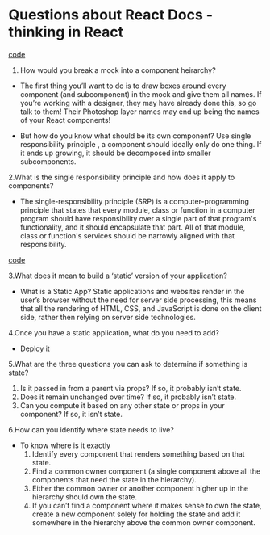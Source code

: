 # Questions about React Docs - thinking in React  

[code](https://bestof.nyc3.digitaloceanspaces.com/react/react-thinking-in-react-hooks.jpeg)

1. How would you break a mock into a component heirarchy?  

* The first thing you’ll want to do is to draw boxes around every component (and subcomponent) in the mock and give them all names. If you’re working with a designer, they may have already done this, so go talk to them! Their Photoshop layer names may end up being the names of your React components!

* But how do you know what should be its own component? Use single responsibility principle , a component should ideally only do one thing. If it ends up growing, it should be decomposed into smaller subcomponents.  

2.What is the single responsibility principle and how does it apply to components?  

* The single-responsibility principle (SRP) is a computer-programming principle that states that every module, class or function in a computer program should have responsibility over a single part of that program's functionality, and it should encapsulate that part. All of that module, class or function's services should be narrowly aligned with that responsibility.  

[code](https://miro.medium.com/max/1400/1*UY-BQhUAfNciHI1iAHfwXg.png)

3.What does it mean to build a ‘static’ version of your application?  

* What is a Static App?
Static applications and websites render in the user’s browser without the need for server side processing, this means that all the rendering of HTML, CSS, and JavaScript is done on the client side, rather then relying on server side technologies.   

4.Once you have a static application, what do you need to add?  

* Deploy it

5.What are the three questions you can ask to determine if something is state?  

   1. Is it passed in from a parent via props? If so, it probably isn’t state.
   2. Does it remain unchanged over time? If so, it probably isn’t state.
   3. Can you compute it based on any other state or props in your component? If so, it isn’t state.

   6.How can you identify where state needs to live?

* To know where is it exactly
  1. Identify every component that renders something based on that state.
  2. Find a common owner component (a single component above all the components that need the state in the hierarchy).
  3. Either the common owner or another component higher up in the hierarchy should own the state.
  4. If you can’t find a component where it makes sense to own the state, create a new component solely for holding the state and add it somewhere in the hierarchy above the common owner component.

